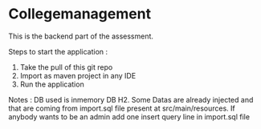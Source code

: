 # Collegemanagement

This is the backend part of the assessment.

Steps to start the application :
1) Take the pull of this git repo
2) Import as maven project in any IDE
3) Run the application

Notes :
DB used is inmemory DB H2.
Some Datas are already injected and that are coming from import.sql file present at src/main/resources.
If anybody wants to be an admin add one insert query line in import.sql file

